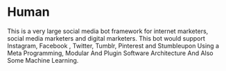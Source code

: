 # Human
This is a very large social media bot framework for internet marketers, social media marketers and digital marketers. This bot would support Instagram, Facebook , Twitter, Tumblr, Pinterest and Stumbleupon Using a Meta Programming, Modular And Plugin Software Architecture And Also Some Machine Learning.
